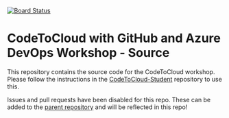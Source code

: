 [![Board Status](https://dev.azure.com/ikorecky/790d95a5-3b1f-448c-a260-90185f81d25b/d81a7641-09c2-422d-b2d0-5dd270d1b3c5/_apis/work/boardbadge/188f2abd-3a2a-491a-b1ed-f82f7fdbc4a8)](https://dev.azure.com/ikorecky/790d95a5-3b1f-448c-a260-90185f81d25b/_boards/board/t/d81a7641-09c2-422d-b2d0-5dd270d1b3c5/Microsoft.RequirementCategory)
# CodeToCloud with GitHub and Azure DevOps Workshop - Source
This repository contains the source code for the CodeToCloud workshop. Please follow the instructions in the [CodeToCloud-Student](https://github.com/XpiritBV/CodeToCloud-Student) repository to use this.

Issues and pull requests have been disabled for this repo. These can be added to the [parent repository](https://github.com/XpiritBV/CodeToCloud-Workshop) and will be reflected in this repo! 
